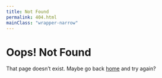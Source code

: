 ```yaml
---
title: Not Found
permalink: 404.html
mainClass: "wrapper-narrow"
---
```


# Oops! Not Found

That page doesn’t exist. Maybe go back <a href="/">home</a> and try again?
